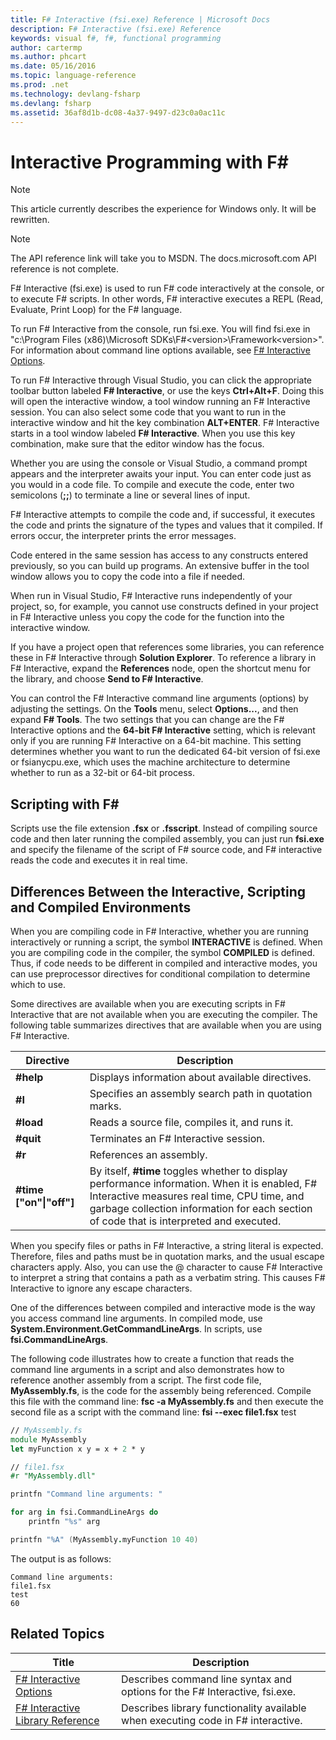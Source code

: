 ```yaml
---
title: F# Interactive (fsi.exe) Reference | Microsoft Docs
description: F# Interactive (fsi.exe) Reference
keywords: visual f#, f#, functional programming
author: cartermp
ms.author: phcart
ms.date: 05/16/2016
ms.topic: language-reference
ms.prod: .net
ms.technology: devlang-fsharp
ms.devlang: fsharp
ms.assetid: 36af8d1b-dc08-4a37-9497-d23c0a0ac11c 
---
```


# Interactive Programming with F# #

> [!NOTE]
This article currently describes the experience for Windows only.  It will be rewritten.

> [!NOTE]
The API reference link will take you to MSDN.  The docs.microsoft.com API reference is not complete.

F# Interactive (fsi.exe) is used to run F# code interactively at the console, or to execute F# scripts. In other words, F# interactive executes a REPL (Read, Evaluate, Print Loop) for the F# language.

To run F# Interactive from the console, run fsi.exe.  You will find fsi.exe in "c:\Program Files (x86)\Microsoft SDKs\F#\<version>\Framework\<version>\". For information about command line options available, see [F# Interactive Options](fsharp-interactive-options.md).

To run F# Interactive through Visual Studio, you can click the appropriate toolbar button labeled **F# Interactive**, or use the keys **Ctrl+Alt+F**. Doing this will open the interactive window, a tool window running an F# Interactive session. You can also select some code that you want to run in the interactive window and hit the key combination **ALT+ENTER**. F# Interactive starts in a tool window labeled **F# Interactive**. When you use this key combination, make sure that the editor window has the focus.

Whether you are using the console or Visual Studio, a command prompt appears and the interpreter awaits your input. You can enter code just as you would in a code file. To compile and execute the code, enter two semicolons (**;;**) to terminate a line or several lines of input.

F# Interactive attempts to compile the code and, if successful, it executes the code and prints the signature of the types and values that it compiled. If errors occur, the interpreter prints the error messages.

Code entered in the same session has access to any constructs entered previously, so you can build up programs. An extensive buffer in the tool window allows you to copy the code into a file if needed.

When run in Visual Studio, F# Interactive runs independently of your project, so, for example, you cannot use constructs defined in your project in F# Interactive unless you copy the code for the function into the interactive window.

If you have a project open that references some libraries, you can reference these in F# Interactive through **Solution Explorer**. To reference a library in F# Interactive, expand the **References** node, open the shortcut menu for the library, and choose **Send to F# Interactive**.

You can control the F# Interactive command line arguments (options) by adjusting the settings. On the **Tools** menu, select **Options...**, and then expand **F# Tools**. The two settings that you can change are the F# Interactive options and the **64-bit F# Interactive** setting, which is relevant only if you are running F# Interactive on a 64-bit machine. This setting determines whether you want to run the dedicated 64-bit version of fsi.exe or fsianycpu.exe, which uses the machine architecture to determine whether to run as a 32-bit or 64-bit process.


## Scripting with F# #
Scripts use the file extension **.fsx** or **.fsscript**. Instead of compiling source code and then later running the compiled assembly, you can just run **fsi.exe** and specify the filename of the script of F# source code, and F# interactive reads the code and executes it in real time.


## Differences Between the Interactive, Scripting and Compiled Environments
When you are compiling code in F# Interactive, whether you are running interactively or running a script, the symbol **INTERACTIVE** is defined. When you are compiling code in the compiler, the symbol **COMPILED** is defined. Thus, if code needs to be different in compiled and interactive modes, you can use preprocessor directives for conditional compilation to determine which to use.

Some directives are available when you are executing scripts in F# Interactive that are not available when you are executing the compiler. The following table summarizes directives that are available when you are using F# Interactive.

|Directive|Description|
|---------|-----------|
|**#help**|Displays information about available directives.|
|**#I**|Specifies an assembly search path in quotation marks.|
|**#load**|Reads a source file, compiles it, and runs it.|
|**#quit**|Terminates an F# Interactive session.|
|**#r**|References an assembly.|
|**#time ["on"&#124;"off"]**|By itself, **#time** toggles whether to display performance information. When it is enabled, F# Interactive measures real time, CPU time, and garbage collection information for each section of code that is interpreted and executed.|

When you specify files or paths in F# Interactive, a string literal is expected. Therefore, files and paths must be in quotation marks, and the usual escape characters apply. Also, you can use the @ character to cause F# Interactive to interpret a string that contains a path as a verbatim string. This causes F# Interactive to ignore any escape characters.

One of the differences between compiled and interactive mode is the way you access command line arguments. In compiled mode, use **System.Environment.GetCommandLineArgs**. In scripts, use **fsi.CommandLineArgs**.

The following code illustrates how to create a function that reads the command line arguments in a script and also demonstrates how to reference another assembly from a script. The first code file, **MyAssembly.fs**, is the code for the assembly being referenced. Compile this file with the command line: **fsc -a MyAssembly.fs** and then execute the second file as a script with the command line: **fsi --exec file1.fsx** test

```fsharp
// MyAssembly.fs
module MyAssembly
let myFunction x y = x + 2 * y
```

```fsharp
// file1.fsx
#r "MyAssembly.dll"

printfn "Command line arguments: "

for arg in fsi.CommandLineArgs do
    printfn "%s" arg

printfn "%A" (MyAssembly.myFunction 10 40)
```

The output is as follows:

```
Command line arguments: 
file1.fsx
test
60
```

## Related Topics

|Title|Description|
|-----|-----------|
|[F# Interactive Options](fsharp-interactive-options.md)|Describes command line syntax and options for the F# Interactive, fsi.exe.|
|[F# Interactive Library Reference](https://msdn.microsoft.com/visualfsharpdocs/conceptual/fsharp-interactive-library-reference)|Describes library functionality available when executing code in F# interactive.|
